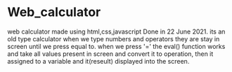 # Web_calculator
web calculator made using html,css,javascript
Done in 22 June 2021.
its an old type calculator when we type numbers and operators they are stay in screen until we press equal to.
when we press '=' the eval() function works and take all values present in screen and convert it to operation, then it assigned to a variable and it(reseult) displayed into the screen.
